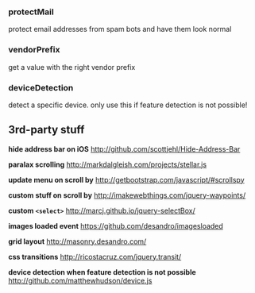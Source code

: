 ### protectMail
protect email addresses from spam bots and have them look normal

### vendorPrefix
get a value with the right vendor prefix

### deviceDetection
detect a specific device.
only use this if feature detection is not possible!


## 3rd-party stuff

__hide address bar on iOS__
http://github.com/scottjehl/Hide-Address-Bar

__paralax scrolling__
http://markdalgleish.com/projects/stellar.js

__update menu on scroll by__
http://getbootstrap.com/javascript/#scrollspy

__custom stuff on scroll by__
http://imakewebthings.com/jquery-waypoints/

__custom `<select>`__
http://marcj.github.io/jquery-selectBox/

__images loaded event__
https://github.com/desandro/imagesloaded

__grid layout__
http://masonry.desandro.com/

__css transitions__
http://ricostacruz.com/jquery.transit/

__device detection when feature detection is not possible__
http://github.com/matthewhudson/device.js